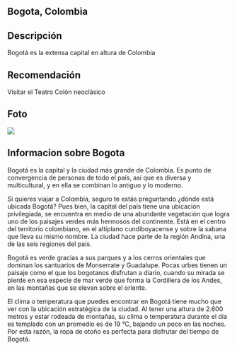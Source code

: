 ## Bogota, Colombia 

## Descripción

Bogotá es la extensa capital en altura de Colombia

## Recomendación

Visitar el Teatro Colón neoclásico 


## Foto
![](https://blog.urbansa.co/hs-fs/hubfs/Centro%20de%20la%20ciudad%20-%20El%20centro%20de%20Bogot%C3%A1-Bogot%C3%A1%20de%20noche.jpg?width=553&name=Centro%20de%20la%20ciudad%20-%20El%20centro%20de%20Bogot%C3%A1-Bogot%C3%A1%20de%20noche.jpg)

## Informacion sobre Bogota 

Bogotá es la capital y la ciudad más grande de Colombia. Es punto de convergencia de personas de todo el país, así que es diversa y multicultural, y en ella se combinan lo antiguo y lo moderno.

Si quieres viajar a Colombia, seguro te estás preguntando ¿dónde está ubicada Bogotá? Pues bien, la capital del país tiene una ubicación privilegiada, se encuentra en medio de una abundante vegetación que logra uno de los paisajes verdes más hermosos del continente. Está en el centro del territorio colombiano, en el altiplano cundiboyacense y sobre la sabana que lleva su mismo nombre. La ciudad hace parte de la región Andina, una de las seis regiones del país.

Bogotá es verde gracias a sus parques y a los cerros orientales que dominan los santuarios de Monserrate y Guadalupe. Pocas urbes tienen un paisaje como el que los bogotanos disfrutan a diario, cuando su mirada se pierde en esa especie de mar verde que forma la Cordillera de los Andes, en las montañas que se elevan sobre el oriente.

El clima o temperatura que puedes encontrar en Bogotá tiene mucho que ver con la ubicación estratégica de la ciudad. Al tener una altura de 2.600 metros y estar rodeada de montañas, su clima o temperatura durante el día es templado con un promedio es de 19 °C, bajando un poco en las noches. Por esta razón, la ropa de otoño es perfecta para disfrutar del tiempo de Bogotá.

